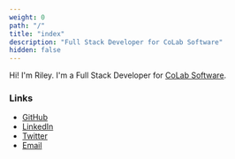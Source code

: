 ```yaml
---
weight: 0
path: "/"
title: "index"
description: "Full Stack Developer for CoLab Software"
hidden: false
---
```


Hi! I'm Riley. I'm a Full Stack Developer for [CoLab Software](https://www.colabsoftware.com).

### Links

- [GitHub](https://github.com/nint8835/)
- [LinkedIn](https://www.linkedin.com/in/nint8835/)
- [Twitter](https://twitter.com/BootlegJohn)
- [Email](mailto:riley@rileyflynn.me)
